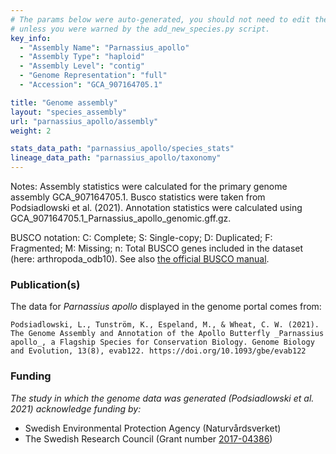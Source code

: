 ```yaml
---
# The params below were auto-generated, you should not need to edit them...
# unless you were warned by the add_new_species.py script.
key_info:
  - "Assembly Name": "Parnassius_apollo"
  - "Assembly Type": "haploid"
  - "Assembly Level": "contig"
  - "Genome Representation": "full"
  - "Accession": "GCA_907164705.1"

title: "Genome assembly"
layout: "species_assembly"
url: "parnassius_apollo/assembly"
weight: 2

stats_data_path: "parnassius_apollo/species_stats"
lineage_data_path: "parnassius_apollo/taxonomy"
---
```


Notes: Assembly statistics were calculated for the primary genome assembly GCA_907164705.1. Busco statistics were taken from Podsiadlowski et al. (2021). Annotation statistics were calculated using GCA_907164705.1_Parnassius_apollo_genomic.gff.gz.

BUSCO notation: C: Complete; S: Single-copy; D: Duplicated; F: Fragmented; M: Missing; n: Total BUSCO genes included in the dataset (here: arthropoda_odb10). See also [the official BUSCO manual](https://busco.ezlab.org/busco_userguide.html#interpreting-the-results).

### Publication(s)

The data for *Parnassius apollo* displayed in the genome portal comes from:

```{style=citation}
Podsiadlowski, L., Tunström, K., Espeland, M., & Wheat, C. W. (2021). The Genome Assembly and Annotation of the Apollo Butterfly _Parnassius apollo_, a Flagship Species for Conservation Biology. Genome Biology and Evolution, 13(8), evab122. https://doi.org/10.1093/gbe/evab122
```

### Funding

*The study in which the genome data was generated (Podsiadlowski et al. 2021) acknowledge funding by:*

- Swedish Environmental Protection Agency (Naturvårdsverket)
- The Swedish Research Council (Grant number [2017-04386](https://www.vr.se/english/swecris.html#/project/2017-04386_VR))
